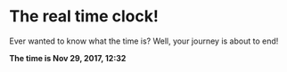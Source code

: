 # The real time clock!

Ever wanted to know what the time is? Well, your journey is about to end!

**The time is Nov 29, 2017, 12:32**